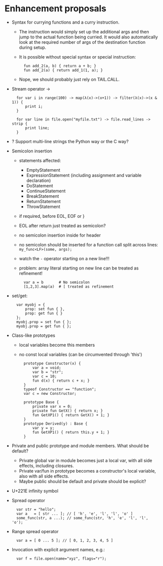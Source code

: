 ﻿Enhancement proposals
=====================

* Syntax for currying functions and a curry instruction.
    - The instruction would simply set up the additional args and then jump
      to the actual function being curried.  It would also automatically
      look at the required number of args of the destination function
      during setup.

    - It is possible without special syntax or special instruction:

            fun add_2(a, b) { return a + b; }
            fun add_2(a) { return add_1(1, a); }

    - Nope, we should probably just rely on TAIL.CALL.

* Stream operator ->

        for var i in range(100) -> map(λ(x)->(x+1)) -> filter(λ(x)->(x & 1)) {
            print i;
        }

        for var line in file.open("myfile.txt") -> file.read_lines -> strip {
            print line;
        }

* ? Support multi-line strings the Python way or the C way?

* Semicolon insertion
    - statements affected:
      - EmptyStatement
      - ExpressionStatement (including assignment and variable declaration)
      - DoStatement
      - ContinueStatement
      - BreakStatement
      - ReturnStatement
      - ThrowStatement
    - if required, before EOL, EOF or }
    - EOL after return just treated as semicolon?
    - no semicolon insertion inside for header
    - no semicolon should be inserted for a function call split across lines: `my_func<LF>(some, args);`
    - watch the `-` operator starting on a new line!!!
    - problem: array literal starting on new line can be treated as refinement!

            var a = b       # No semicolon
            [1,2,3].map(a)  # [ treated as refinement

* set/get:

        var myobj = {
            prop: set fun { },
            prop: get fun { }
        };
        myobj.prop = set fun { };
        myobj.prop = get fun { };

* Class-like prototypes
    - local variables become this members
    - no const local variables (can be circumvented through 'this')

            prototype Constructor(x) {
                var a = void;
                var b = "str";
                var c = 10;
                fun d(x) { return c + x; }
            }
            typeof Constructor == "function";
            var c = new Constructor;

            prototype Base {
                private var x = 0;
                private fun GetX() { return x; }
                fun GetXP1() { return GetX() + 1; }
            }
            prototype Derived(y) : Base {
                var y = y;
                fun GetXP1() { return this.y + 1; }
            }

* Private and public prototype and module members.  What should be default?
    - Private global var in module becomes just a local var, with all side
      effects, including closures.
    - Private var/fun in prototype becomes a constructor's local variable,
      also with all side effects.
    - Maybe public should be default and private should be explicit?

* U+221E infinity symbol

* Spread operator

        var str = "hello";
        var a   = [ str ... ]; // [ 'h', 'e', 'l', 'l', 'o' ]
        some_func(str, a ...); // some_func(str, 'h', 'e', 'l', 'l', 'o');

* Range spread operator

        var a = [ 0 ... 5 ]; // [ 0, 1, 2, 3, 4, 5 ]

* Invocation with explicit argument names, e.g.:

        var f = file.open(name="xyz", flags="r");
